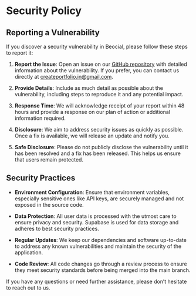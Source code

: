 # Security Policy

## Reporting a Vulnerability

If you discover a security vulnerability in Beocial, please follow these steps to report it:

1. **Report the Issue**: Open an issue on our [GitHub repository](https://github.com/Aadarsh_guru/Create-Portfolio/issues) with detailed information about the vulnerability. If you prefer, you can contact us directly at [createportfolio.in@gmail.com](mailto:createportfolio.in@gmail.com).

2. **Provide Details**: Include as much detail as possible about the vulnerability, including steps to reproduce it and any potential impact.

3. **Response Time**: We will acknowledge receipt of your report within 48 hours and provide a response on our plan of action or additional information required.

4. **Disclosure**: We aim to address security issues as quickly as possible. Once a fix is available, we will release an update and notify you.

5. **Safe Disclosure**: Please do not publicly disclose the vulnerability until it has been resolved and a fix has been released. This helps us ensure that users remain protected.

## Security Practices

- **Environment Configuration**: Ensure that environment variables, especially sensitive ones like API keys, are securely managed and not exposed in the source code.

- **Data Protection**: All user data is processed with the utmost care to ensure privacy and security. Supabase is used for data storage and adheres to best security practices.

- **Regular Updates**: We keep our dependencies and software up-to-date to address any known vulnerabilities and maintain the security of the application.

- **Code Review**: All code changes go through a review process to ensure they meet security standards before being merged into the main branch.

If you have any questions or need further assistance, please don’t hesitate to reach out to us.